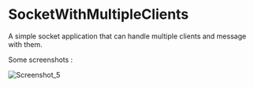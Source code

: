 # SocketWithMultipleClients
A simple socket application that can handle multiple clients and message with them.

Some screenshots :

![Screenshot_5](https://user-images.githubusercontent.com/7572058/83452708-e17bee80-a461-11ea-8699-4c5803e97325.png)
